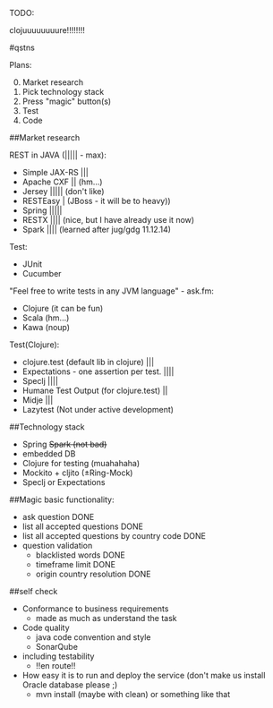 TODO:

clojuuuuuuuure!!!!!!!!

#qstns

Plans:

0. Market research
1. Pick technology stack
2. Press "magic" button(s)
  20. Test
  21. Code
  
##Market research

REST in JAVA (||||| - max):

+ Simple JAX-RS |||
+ Apache CXF || (hm...)
+ Jersey  ||||| (don't like)
+ RESTEasy | (JBoss - it will be to heavy))
+ Spring |||||
+ RESTX  |||| (nice, but I have already use it now)
+ Spark |||| (learned after jug/gdg 11.12.14)

Test:

+ JUnit
+ Cucumber

"Feel free to write tests in any JVM language" - ask.fm:

+ Clojure (it can be fun)
+ Scala (hm...)
+ Kawa (noup)

Test(Clojure):
+ clojure.test (default lib in clojure) |||
+ Expectations - one assertion per test. ||||
+ Speclj ||||
+ Humane Test Output (for clojure.test) ||
+ Midje |||
+ Lazytest (Not under active development)


##Technology stack

+ Spring ~~Spark (not bad)~~
+ embedded DB
+ Clojure for testing (muahahaha)
+ Mockito + cljito (±Ring-Mock)
+ Speclj or Expectations

##Magic
basic functionality:

- ask question DONE
- list all accepted questions DONE
- list all accepted questions by country code DONE
- question validation
  - blacklisted words DONE
  - timeframe limit DONE
  - origin country resolution DONE

##self check
- Conformance to business requirements
  - made as much as understand the task
- Code quality
  - java code convention and style
  - SonarQube
- including testability
  - !!en route!!
- How easy it is to run and deploy the service (don't make us install Oracle database please ;)
  - mvn install (maybe with clean) or something like that